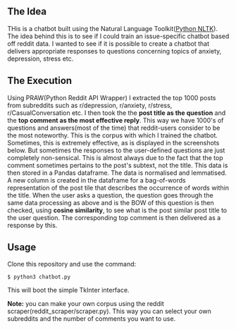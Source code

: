 
## The Idea
THis is a chatbot built using the Natural Language Toolkit([Python NLTK](https://www.nltk.org/)).
The idea behind this is to see if I could train an issue-specific chatbot based off reddit data. I wanted to see if it is possible to create a chatbot that delivers appropriate responses to questions concerning topics of anxiety, depression, stress etc.

## The Execution
Using PRAW(Python Reddit API Wrapper) I extracted the top 1000 posts from subreddits such as r/depression, r/anxiety, r/stress, r/CasualConversation etc. I then took the the **post title as the question** and the **top comment as the most effective reply**. This way we have 1000's of questions and answers(most of the time) that reddit-users consider to be the most noteworthy. This is the corpus with which I trained the chatbot. Sometimes, this is extremely effective, as is displayed in the screenshots below. But sometimes the responses to the user-defined questions are just completely non-sensical. This is almost always due to the fact that the top comment sometimes pertains to the post's subtext, not the title.
This data is then stored in a Pandas dataframe. The data is normalised and lemmatised. A new column is created in the dataframe for a bag-of-words  representation of the post tile that describes the occurrence of words within the title.
When the user asks a question, the question goes through the same data processing as above and is the BOW of this question is then checked, using **cosine similarity**, to see what is the post similar post title to the user question. The corresponding top comment is then delivered as a response by this.

## Usage
Clone this repository and use the command:

    $ python3 chatbot.py
This will boot the simple TkInter interface.

**Note:** you can make your own corpus using the reddit scraper(reddit_scraper/scraper.py). This way you can select your own subreddits and the number of comments you want to use.
